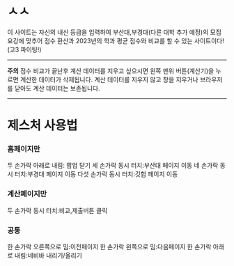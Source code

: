 # ㅅㅅ
이 사이트는 자신의 내신 등급을 입력하여 부산대,부경대(다른 대학 추가 예정)의 모집요강에 맞추어 점수 환산과 2023년의 학과 평균 점수와 비교를 할 수 있는 사이트이다!
(고3 파이팅!)
*******************************************************************************************
**주의**
점수 비교가 끝난후 계산 데이터를 지우고 싶으시면 왼쪽 맨위 버튼(계산기)을 누르면 계산한 데이터가 삭제됩니다.
계산 데이터를 지우지 않고 창을 지우거나 브라우저를 닫아도 계산 데이터는 보존됩니다.
*******************************************************************************************
# 제스처 사용법
### 홈페이지만
두 손가락 아래로 내림: 팝업 닫기
세 손가락 동시 터치:부산대 페이지 이동
네 손가락 동시 터치:부경대 페이지 이동
다섯 손가락 동시 터치:깃헙 페이지 이동
### 계산페이지만
두 손가락 동시 터치:비교,제출버튼 클릭
### 공통
한 손가락 오른쪽으로 밈:이전페이지
한 손가락 왼쪽으로 밈:다음페이지
한 손가락 아래로 내림:네비바 내리기/올리기
